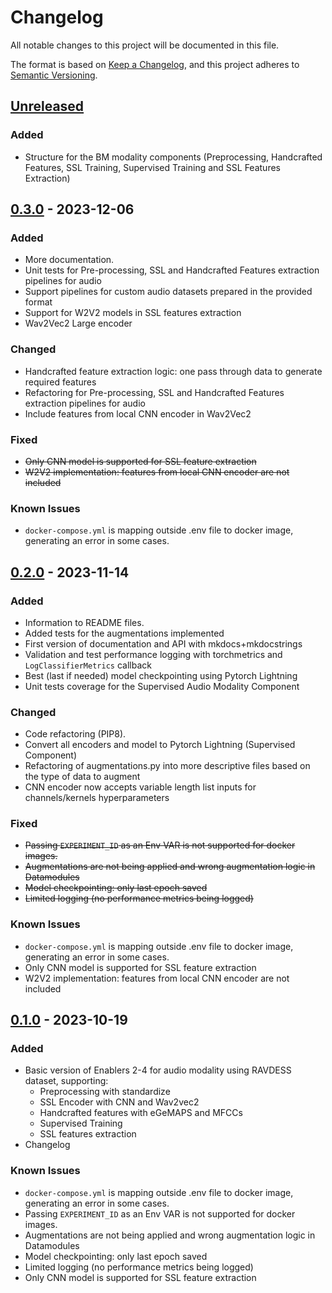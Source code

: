 # Changelog
All notable changes to this project will be documented in this file.

The format is based on [Keep a Changelog](https://keepachangelog.com/en/1.0.0/),
and this project adheres to [Semantic Versioning](https://semver.org/spec/v2.0.0.html).

## [Unreleased]

### Added 
- Structure for the BM modality components (Preprocessing, Handcrafted Features, SSL Training, Supervised Training and SSL Features Extraction)

## [0.3.0] - 2023-12-06
### Added
- More documentation. 
- Unit tests for Pre-processing, SSL and Handcrafted Features extraction pipelines for audio
- Support pipelines for custom audio datasets prepared in the provided format
- Support for W2V2 models in SSL features extraction
- Wav2Vec2 Large encoder

### Changed
- Handcrafted feature extraction logic: one pass through data to generate required features
- Refactoring for Pre-processing, SSL and Handcrafted Features extraction pipelines for audio
- Include features from local CNN encoder in Wav2Vec2

### Fixed
- ~~Only CNN model is supported for SSL feature extraction~~
- ~~W2V2 implementation: features from local CNN encoder are not included~~

### Known Issues
- `docker-compose.yml` is mapping outside .env file to docker image, generating an error in some cases.


## [0.2.0] - 2023-11-14

### Added
- Information to README files.
- Added tests for the augmentations implemented
- First version of documentation and API with mkdocs+mkdocstrings
- Validation and test performance logging with torchmetrics and `LogClassifierMetrics` callback
- Best (last if needed) model checkpointing using Pytorch Lightning
- Unit tests coverage for the Supervised Audio Modality Component

### Changed
- Code refactoring (PIP8).
- Convert all encoders and model to Pytorch Lightning (Supervised Component)
- Refactoring of augmentations.py into more descriptive files based on the type of data to augment
- CNN encoder now accepts variable length list inputs for channels/kernels hyperparameters

### Fixed
- ~~Passing `EXPERIMENT_ID` as an Env VAR is not supported for docker images.~~
- ~~Augmentations are not being applied and wrong augmentation logic in Datamodules~~
- ~~Model checkpointing: only last epoch saved~~
- ~~Limited logging (no performance metrics being logged)~~

### Known Issues
- `docker-compose.yml` is mapping outside .env file to docker image, generating an error in some cases.
- Only CNN model is supported for SSL feature extraction
- W2V2 implementation: features from local CNN encoder are not included

## [0.1.0] - 2023-10-19
### Added
- Basic version of Enablers 2-4 for audio modality using RAVDESS dataset, supporting:
  - Preprocessing with standardize
  - SSL Encoder with CNN and Wav2vec2
  - Handcrafted features with eGeMAPS and MFCCs
  - Supervised Training
  - SSL features extraction
- Changelog

### Known Issues
- `docker-compose.yml` is mapping outside .env file to docker image, generating an error in some cases.
- Passing `EXPERIMENT_ID` as an Env VAR is not supported for docker images.
- Augmentations are not being applied and wrong augmentation logic in Datamodules
- Model checkpointing: only last epoch saved
- Limited logging (no performance metrics being logged)
- Only CNN model is supported for SSL feature extraction

<!-- 
Example of Categories to use in each release

### Added
- Just an example of how to use changelog.

### Changed
- Just an example of how to use changelog.

### Fixed
- Just an example of how to use changelog.

### Removed
- Just an example of how to use changelog.

### Deprecated
- Just an example of how to use changelog. -->


[unreleased]: https://github.com/um-xr2learn-enablers/XR2Learn-Training/compare/v0.1.0...master
[0.1.0]: https://github.com/um-xr2learn-enablers/XR2Learn-Training/releases/tag/v0.1.0
[0.2.0]: https://github.com/um-xr2learn-enablers/XR2Learn-Training/releases/tag/v0.2.0
[0.3.0]: https://github.com/um-xr2learn-enablers/XR2Learn-Training/releases/tag/v0.3.0
